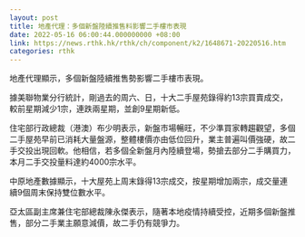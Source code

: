 ```yaml
---
layout: post
title: 地產代理：多個新盤陸續推售料影響二手樓市表現
date: 2022-05-16 06:00:44.000000000 +08:00
link: https://news.rthk.hk/rthk/ch/component/k2/1648671-20220516.htm
categories: rthk
---
```


地產代理顯示，多個新盤陸續推售勢影響二手樓市表現。

據美聯物業分行統計，剛過去的周六、日，十大二手屋苑錄得約13宗買賣成交，較前星期減少1宗，連跌兩星期，並創9星期新低。

住宅部行政總裁（港澳）布少明表示，新盤市場暢旺，不少準買家轉趨觀望，多個二手屋苑早前已消耗大量盤源，整體樓價亦由低位回升，業主普遍叫價強硬，故二手交投出現回軟。他相信，若多個全新盤月內陸續登場，勢搶去部分二手購買力，本月二手交投量料達約4000宗水平。

中原地產數據顯示，十大屋苑上周末錄得13宗成交，按星期增加兩宗，成交量連續9個周末保持雙位數水平。

亞太區副主席兼住宅部總裁陳永傑表示，隨著本地疫情持續受控，近期多個新盤推售，部分二手業主願意減價，故二手仍有競爭力。
